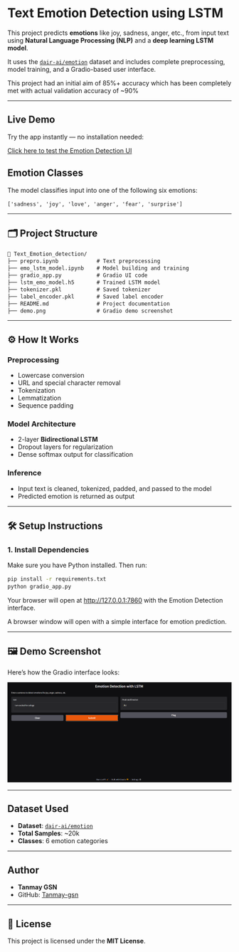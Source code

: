 #  Text Emotion Detection using LSTM

This project predicts **emotions** like joy, sadness, anger, etc., from input text using **Natural Language Processing (NLP)** and a **deep learning LSTM model**.

It uses the [`dair-ai/emotion`](https://huggingface.co/datasets/dair-ai/emotion) dataset and includes complete preprocessing, model training, and a Gradio-based user interface.

This project had an initial aim of 85%+ accuracy which has been completely met with actual validation accuracy of ~90%

---
##  Live Demo

Try the app instantly — no installation needed:

[Click here to test the Emotion Detection UI](https://191b39b9b0157d6695.gradio.live)

##  Emotion Classes

The model classifies input into one of the following six emotions:

```
['sadness', 'joy', 'love', 'anger', 'fear', 'surprise']
```

---

## 🗂 Project Structure

```
📁 Text_Emotion_detection/
├── prepro.ipynb            # Text preprocessing
├── emo_lstm_model.ipynb    # Model building and training
├── gradio_app.py           # Gradio UI code
├── lstm_emo_model.h5       # Trained LSTM model
├── tokenizer.pkl           # Saved tokenizer
├── label_encoder.pkl       # Saved label encoder
├── README.md               # Project documentation
├── demo.png                # Gradio demo screenshot
```

---

## ⚙ How It Works

###  Preprocessing
- Lowercase conversion
- URL and special character removal
- Tokenization
- Lemmatization
- Sequence padding

###  Model Architecture
- 2-layer **Bidirectional LSTM**
- Dropout layers for regularization
- Dense softmax output for classification

###  Inference
- Input text is cleaned, tokenized, padded, and passed to the model
- Predicted emotion is returned as output

---

## 🛠 Setup Instructions

### 1. Install Dependencies

Make sure you have Python installed. Then run:

```bash
pip install -r requirements.txt
python gradio_app.py

```
Your browser will open at http://127.0.0.1:7860 with the Emotion Detection interface.

A browser window will open with a simple interface for emotion prediction.

---

## 🖼 Demo Screenshot

Here’s how the Gradio interface looks:

![Emotion Detection Demo](demo.png)

---

##  Dataset Used

- **Dataset**: [`dair-ai/emotion`](https://huggingface.co/datasets/dair-ai/emotion)
- **Total Samples**: ~20k
- **Classes**: 6 emotion categories

---

##  Author

- **Tanmay GSN**
- GitHub: [Tanmay-gsn](https://github.com/Tanmay-gsn)

---

## 📄 License

This project is licensed under the **MIT License**.
